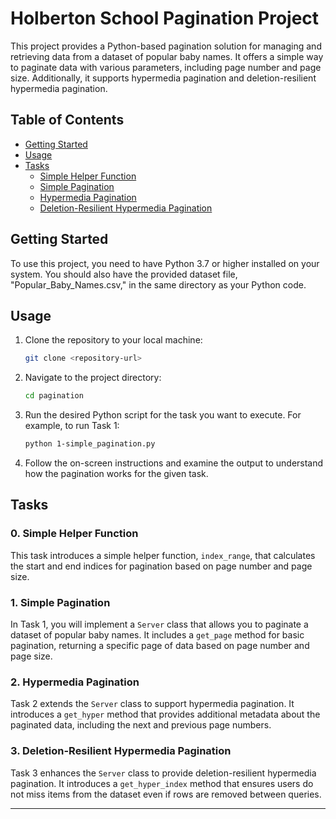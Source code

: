# Holberton School Pagination Project

This project provides a Python-based pagination solution for managing and retrieving data from a dataset of popular baby names. It offers a simple way to paginate data with various parameters, including page number and page size. Additionally, it supports hypermedia pagination and deletion-resilient hypermedia pagination.

## Table of Contents

- [Getting Started](#getting-started)
- [Usage](#usage)
- [Tasks](#tasks)
  - [Simple Helper Function](#0-simple-helper-function)
  - [Simple Pagination](#1-simple-pagination)
  - [Hypermedia Pagination](#2-hypermedia-pagination)
  - [Deletion-Resilient Hypermedia Pagination](#3-deletion-resilient-hypermedia-pagination)

## Getting Started

To use this project, you need to have Python 3.7 or higher installed on your system. You should also have the provided dataset file, "Popular_Baby_Names.csv," in the same directory as your Python code.

## Usage

1. Clone the repository to your local machine:

   ```bash
   git clone <repository-url>
   ```

2. Navigate to the project directory:

   ```bash
   cd pagination
   ```

3. Run the desired Python script for the task you want to execute. For example, to run Task 1:

   ```bash
   python 1-simple_pagination.py
   ```

4. Follow the on-screen instructions and examine the output to understand how the pagination works for the given task.

## Tasks

### 0. Simple Helper Function

This task introduces a simple helper function, `index_range`, that calculates the start and end indices for pagination based on page number and page size.

### 1. Simple Pagination

In Task 1, you will implement a `Server` class that allows you to paginate a dataset of popular baby names. It includes a `get_page` method for basic pagination, returning a specific page of data based on page number and page size.

### 2. Hypermedia Pagination

Task 2 extends the `Server` class to support hypermedia pagination. It introduces a `get_hyper` method that provides additional metadata about the paginated data, including the next and previous page numbers.

### 3. Deletion-Resilient Hypermedia Pagination

Task 3 enhances the `Server` class to provide deletion-resilient hypermedia pagination. It introduces a `get_hyper_index` method that ensures users do not miss items from the dataset even if rows are removed between queries.

---
